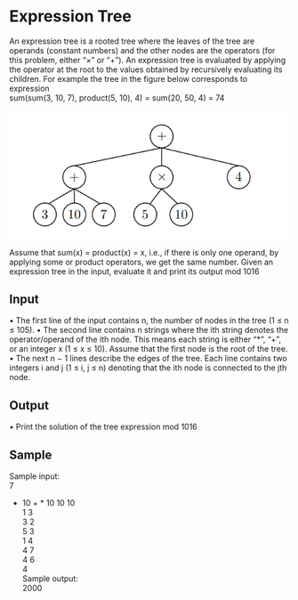 # Expression Tree
An expression tree is a rooted tree where the leaves of the tree are operands (constant numbers)
and the other nodes are the operators (for this problem, either “×” or “+”). An expression tree is
evaluated by applying the operator at the root to the values obtained by recursively evaluating its
children. For example the tree in the figure below corresponds to expression<br>
sum(sum(3, 10, 7), product(5, 10), 4) = sum(20, 50, 4) = 74

![alt text](https://github.com/egansou/Algorithm/blob/master/Expression%20Tree/Tree.png)

Assume that sum(x) = product(x) = x, i.e., if there is only one operand, by applying some or
product operators, we get the same number. Given an expression tree in the input, evaluate it and
print its output mod 1016

## Input
• The first line of the input contains n, the number of nodes in the tree (1 ≤ n ≤ 105).
• The second line contains n strings where the ith string denotes the operator/operand of the
ith node. This means each string is either “*”, “+”, or an integer x (1 ≤ x ≤ 10). Assume that the first node is the root of the tree.
• The next n − 1 lines describe the edges of the tree. Each line contains two integers i and j
(1 ≤ i, j ≤ n) denoting that the ith node is connected to the jth node.

## Output
• Print the solution of the tree expression mod 1016

## Sample
Sample input:<br>
7 <br>
* 10 + * 10 10 10<br>
1 3<br>
3 2<br>
5 3<br>
1 4<br>
4 7<br>
4 6<br>
4<br>
Sample output:<br>
2000<br>
